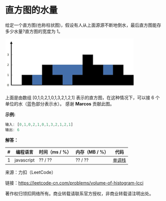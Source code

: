 # 直方图的水量

给定一个直方图(也称柱状图)，假设有人从上面源源不断地倒水，最后直方图能存多少水量?直方图的宽度为 1。

![题目说明1](./question1.png)

上面是由数组 [0,1,0,2,1,0,1,3,2,1,2,1] 表示的直方图，在这种情况下，可以接 6 个单位的水（蓝色部分表示水）。 感谢 **Marcos** 贡献此图。

**示例:**

``` javascript
输入: [0,1,0,2,1,0,1,3,2,1,2,1]
输出: 6
```

**解答：**

**#**|**编程语言**|**时间（ms / %）**|**内存（MB / %）**|**代码**
--|--|--|--|--
1|javascript|?? / ??|?? / ??|[单调栈](./javascript/ac_v1.js)

来源：力扣（LeetCode）

链接：https://leetcode-cn.com/problems/volume-of-histogram-lcci

著作权归领扣网络所有。商业转载请联系官方授权，非商业转载请注明出处。
